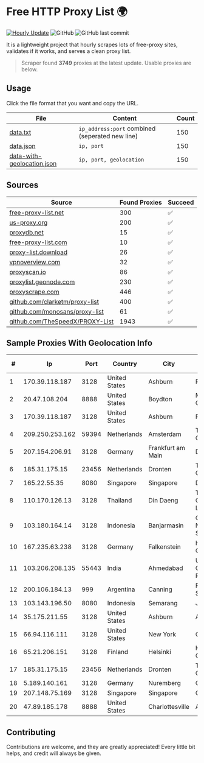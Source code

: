 
# Free HTTP Proxy List 🌍

[![Hourly Update](https://github.com/mertguvencli/http-proxy-list/actions/workflows/main.yml/badge.svg?branch=main)](https://github.com/mertguvencli/http-proxy-list/actions/workflows/main.yml)
![GitHub](https://img.shields.io/github/license/mertguvencli/http-proxy-list)
![GitHub last commit](https://img.shields.io/github/last-commit/mertguvencli/http-proxy-list)

It is a lightweight project that hourly scrapes lots of free-proxy sites, validates if it works, and serves a clean proxy list.


> Scraper found **3749** proxies at the latest update. Usable proxies are below.

## Usage

Click the file format that you want and copy the URL.


|File|Content|Count|
|----|-------|-----|
|[data.txt](https://raw.githubusercontent.com/mertguvencli/http-proxy-list/main/proxy-list/data.txt)|`ip_address:port` combined (seperated new line)|150|
|[data.json](https://raw.githubusercontent.com/mertguvencli/http-proxy-list/main/proxy-list/data.json)|`ip, port`|150|
|[data-with-geolocation.json](https://raw.githubusercontent.com/mertguvencli/http-proxy-list/main/proxy-list/data-with-geolocation.json)|`ip, port, geolocation`|150|

## Sources

|Source|Found Proxies|Succeed|
|------|-------------|-------|
|[free-proxy-list.net](https://free-proxy-list.net)|300|✅|
|[us-proxy.org](https://www.us-proxy.org)|200|✅|
|[proxydb.net](http://proxydb.net)|15|✅|
|[free-proxy-list.com](https://free-proxy-list.com/?page=&port=&type%5B%5D=http&type%5B%5D=https&up_time=0&search=Search)|10|✅|
|[proxy-list.download](https://www.proxy-list.download/HTTP)|26|✅|
|[vpnoverview.com](https://vpnoverview.com/privacy/anonymous-browsing/free-proxy-servers)|32|✅|
|[proxyscan.io](https://www.proxyscan.io)|86|✅|
|[proxylist.geonode.com](https://proxylist.geonode.com/api/proxy-list?limit=300&page=1&sort_by=lastChecked&sort_type=desc&protocols=http,https)|230|✅|
|[proxyscrape.com](https://api.proxyscrape.com/v2/?request=displayproxies&protocol=http&timeout=10000&country=all&ssl=all&anonymity=all)|446|✅|
|[github.com/clarketm/proxy-list](https://raw.githubusercontent.com/clarketm/proxy-list/master/proxy-list-raw.txt)|400|✅|
|[github.com/monosans/proxy-list](https://raw.githubusercontent.com/monosans/proxy-list/main/proxies/http.txt)|61|✅|
|[github.com/TheSpeedX/PROXY-List](https://raw.githubusercontent.com/TheSpeedX/PROXY-List/master/http.txt)|1943|✅|


## Sample Proxies With Geolocation Info

|#|Ip|Port|Country|City|Internet Service Provider|
|-|--|----|-------|----|-------------------------|
|1|170.39.118.187|3128|United States|Ashburn|Rackdog, LLC|
|2|20.47.108.204|8888|United States|Boydton|Microsoft Corporation|
|3|170.39.118.187|3128|United States|Ashburn|Rackdog, LLC|
|4|209.250.253.162|59394|Netherlands|Amsterdam|The Constant Company|
|5|207.154.206.91|3128|Germany|Frankfurt am Main|DigitalOcean, LLC|
|6|185.31.175.15|23456|Netherlands|Dronten|The Infrastructure Group B.V.|
|7|165.22.55.35|8080|Singapore|Singapore|DigitalOcean, LLC|
|8|110.170.126.13|3128|Thailand|Din Daeng|True Internet Corporation CO. Ltd.|
|9|103.180.164.14|3128|Indonesia|Banjarmasin|CV. NATANETWORK SOLUTION|
|10|167.235.63.238|3128|Germany|Falkenstein|Hetzner Online GmbH|
|11|103.206.208.135|55443|India|Ahmedabad|Unet Communication Private Limited|
|12|200.106.184.13|999|Argentina|Canning|Fullnet Solutions S.A.S.|
|13|103.143.196.50|8080|Indonesia|Semarang|JERNIHNETWORK|
|14|35.175.211.55|3128|United States|Ashburn|Amazon.com, Inc.|
|15|66.94.116.111|3128|United States|New York|Contabo Inc.|
|16|65.21.206.151|3128|Finland|Helsinki|Hetzner Online GmbH|
|17|185.31.175.15|23456|Netherlands|Dronten|The Infrastructure Group B.V.|
|18|5.189.140.161|3128|Germany|Nuremberg|Contabo GmbH|
|19|207.148.75.169|3128|Singapore|Singapore|Choopa|
|20|47.89.185.178|8888|United States|Charlottesville|Alibaba.com LLC|



## Contributing

Contributions are welcome, and they are greatly appreciated! Every
little bit helps, and credit will always be given.

